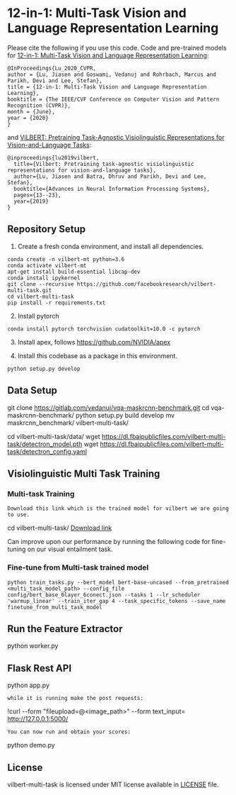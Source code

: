 # 12-in-1: Multi-Task Vision and Language Representation Learning

Please cite the following if you use this code. Code and pre-trained models for [12-in-1: Multi-Task Vision and Language Representation Learning](http://openaccess.thecvf.com/content_CVPR_2020/html/Lu_12-in-1_Multi-Task_Vision_and_Language_Representation_Learning_CVPR_2020_paper.html):

```
@InProceedings{Lu_2020_CVPR,
author = {Lu, Jiasen and Goswami, Vedanuj and Rohrbach, Marcus and Parikh, Devi and Lee, Stefan},
title = {12-in-1: Multi-Task Vision and Language Representation Learning},
booktitle = {The IEEE/CVF Conference on Computer Vision and Pattern Recognition (CVPR)},
month = {June},
year = {2020}
}
```

and [ViLBERT: Pretraining Task-Agnostic Visiolinguistic Representations for Vision-and-Language Tasks](https://arxiv.org/abs/1908.02265):

```
@inproceedings{lu2019vilbert,
  title={Vilbert: Pretraining task-agnostic visiolinguistic representations for vision-and-language tasks},
  author={Lu, Jiasen and Batra, Dhruv and Parikh, Devi and Lee, Stefan},
  booktitle={Advances in Neural Information Processing Systems},
  pages={13--23},
  year={2019}
}
```

## Repository Setup

1. Create a fresh conda environment, and install all dependencies.

```text
conda create -n vilbert-mt python=3.6
conda activate vilbert-mt
apt-get install build-essential libcap-dev
conda install ipykernel
git clone --recursive https://github.com/facebookresearch/vilbert-multi-task.git
cd vilbert-multi-task
pip install -r requirements.txt
```

2. Install pytorch
```
conda install pytorch torchvision cudatoolkit=10.0 -c pytorch
```

3. Install apex, follows https://github.com/NVIDIA/apex

4. Install this codebase as a package in this environment.
```text
python setup.py develop
```

## Data Setup

git clone https://gitlab.com/vedanuj/vqa-maskrcnn-benchmark.git
cd vqa-maskrcnn-benchmark/
python setup.py build develop
mv maskrcnn_benchmark/ vilbert-multi-task/


cd vilbert-multi-task/data/
wget https://dl.fbaipublicfiles.com/vilbert-multi-task/detectron_model.pth
wget https://dl.fbaipublicfiles.com/vilbert-multi-task/detectron_config.yaml

## Visiolinguistic Multi Task Training

### Multi-task Training
```
Download this link which is the trained model for vilbert we are going to use.
```
cd vilbert-multi-task/
[Download link](https://dl.fbaipublicfiles.com/vilbert-multi-task/multi_task_model.bin)

Can improve upon our performance by running the following code for fine-tuning on our visual entailment task.
### Fine-tune from Multi-task trained model

```
python train_tasks.py --bert_model bert-base-uncased --from_pretrained <multi_task_model_path> --config_file config/bert_base_6layer_6conect.json --tasks 1 --lr_scheduler 'warmup_linear' --train_iter_gap 4 --task_specific_tokens --save_name finetune_from_multi_task_model
```
 
## Run the Feature Extractor 

python worker.py

## Flask Rest API

python app.py
```
while it is running make the post requests:
```

!curl --form "fileupload=@<image_path>" --form text_input=<caption> http://127.0.0.1:5000/
 
```
You can now run and obtain your scores:
```
python demo.py
  
  
## License

vilbert-multi-task is licensed under MIT license available in [LICENSE](LICENSE) file.
